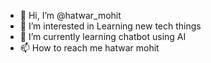 - 👋 Hi, I’m @hatwar_mohit
- 👀 I’m interested in Learning new tech things
- 🌱 I’m currently learning chatbot using AI
- 📫 How to reach me hatwar mohit

<!---
MohitHatwar/MohitHatwar is a ✨ special ✨ repository because its `README.md` (this file) appears on your GitHub profile.
You can click the Preview link to take a look at your changes.
--->
